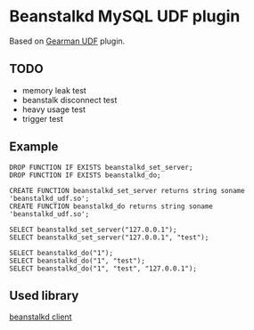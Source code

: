 Beanstalkd MySQL UDF plugin
===========================

Based on [Gearman UDF](https://launchpad.net/gearman-mysql-udf) plugin.

## TODO
- memory leak test
- beanstalk disconnect test
- heavy usage test
- trigger test

## Example

```
DROP FUNCTION IF EXISTS beanstalkd_set_server;
DROP FUNCTION IF EXISTS beanstalkd_do;
```

```
CREATE FUNCTION beanstalkd_set_server returns string soname 'beanstalkd_udf.so';
CREATE FUNCTION beanstalkd_do returns string soname 'beanstalkd_udf.so';
```

```
SELECT beanstalkd_set_server("127.0.0.1");
SELECT beanstalkd_set_server("127.0.0.1", "test");
```

```
SELECT beanstalkd_do("1");
SELECT beanstalkd_do("1", "test");
SELECT beanstalkd_do("1", "test", "127.0.0.1");
```

## Used library
[beanstalkd client](https://github.com/deepfryed/beanstalk-client)
